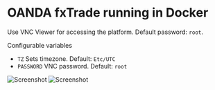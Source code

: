 # OANDA fxTrade running in Docker 
Use VNC Viewer for accessing the platform. Default password: `root`.

Configurable variables
* ``TZ`` Sets timezone. Default: ``Etc/UTC``
* ``PASSWORD`` VNC password. Default: ``root``

![Screenshot](https://assets.alekna.org/github/docker-oanda-fxtrade-screenshot-1.jpg "Screenshot")
![Screenshot](https://assets.alekna.org/github/docker-oanda-fxtrade-screenshot-2.jpg "Screenshot")
